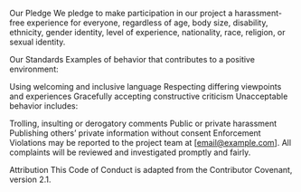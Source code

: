 Our Pledge
We pledge to make participation in our project a harassment-free experience for everyone, regardless of age, body size, disability, ethnicity, gender identity, level of experience, nationality, race, religion, or sexual identity.

Our Standards
Examples of behavior that contributes to a positive environment:

Using welcoming and inclusive language
Respecting differing viewpoints and experiences
Gracefully accepting constructive criticism
Unacceptable behavior includes:

Trolling, insulting or derogatory comments
Public or private harassment
Publishing others’ private information without consent
Enforcement
Violations may be reported to the project team at [email@example.com]. All complaints will be reviewed and investigated promptly and fairly.

Attribution
This Code of Conduct is adapted from the Contributor Covenant, version 2.1.
